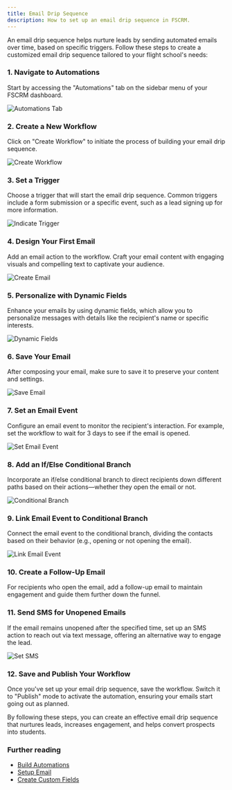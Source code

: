 ```yaml
---
title: Email Drip Sequence
description: How to set up an email drip sequence in FSCRM.
---
```


An email drip sequence helps nurture leads by sending automated emails over time, based on specific triggers. Follow these steps to create a customized email drip sequence tailored to your flight school's needs:

### 1. Navigate to Automations

Start by accessing the "Automations" tab on the sidebar menu of your FSCRM dashboard.

![Automations Tab](/public/build-automations-guide/automations-tab.webp)

### 2. Create a New Workflow

Click on "Create Workflow" to initiate the process of building your email drip sequence.

![Create Workflow](/public/build-automations-guide/choose-workflow.webp)

### 3. Set a Trigger

Choose a trigger that will start the email drip sequence. Common triggers include a form submission or a specific event, such as a lead signing up for more information.

![Indicate Trigger](/public/email-drip-guide/create-trigger-drip.webp)

### 4. Design Your First Email

Add an email action to the workflow. Craft your email content with engaging visuals and compelling text to captivate your audience.

![Create Email](/public/email-drip-guide/create-email.webp)

### 5. Personalize with Dynamic Fields

Enhance your emails by using dynamic fields, which allow you to personalize messages with details like the recipient's name or specific interests.

![Dynamic Fields](/public/email-drip-guide/insert-dynamic-fields.webp)

### 6. Save Your Email

After composing your email, make sure to save it to preserve your content and settings.

![Save Email](/public/email-drip-guide/write-email.webp)

### 7. Set an Email Event

Configure an email event to monitor the recipient's interaction. For example, set the workflow to wait for 3 days to see if the email is opened.

![Set Email Event](/public/email-drip-guide/wait-for-open.webp)

### 8. Add an If/Else Conditional Branch

Incorporate an if/else conditional branch to direct recipients down different paths based on their actions—whether they open the email or not.

![Conditional Branch](/public/email-drip-guide/conditional-branches.webp)

### 9. Link Email Event to Conditional Branch

Connect the email event to the conditional branch, dividing the contacts based on their behavior (e.g., opening or not opening the email).

![Link Email Event](/public/email-drip-guide/set-conditions.webp)

### 10. Create a Follow-Up Email

For recipients who open the email, add a follow-up email to maintain engagement and guide them further down the funnel.

### 11. Send SMS for Unopened Emails

If the email remains unopened after the specified time, set up an SMS action to reach out via text message, offering an alternative way to engage the lead.

![Set SMS](/public/email-drip-guide/send-sms.webp)

### 12. Save and Publish Your Workflow

Once you've set up your email drip sequence, save the workflow. Switch it to "Publish" mode to activate the automation, ensuring your emails start going out as planned.

By following these steps, you can create an effective email drip sequence that nurtures leads, increases engagement, and helps convert prospects into students.

### Further reading

- [Build Automations](/guides/build-automations)
- [Setup Email](/guides/setup-email)
- [Create Custom Fields](/guides/custom-fields)
